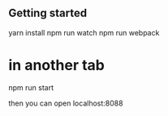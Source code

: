 ## Getting started

yarn install
npm run watch
npm run webpack

# in another tab
npm run start

then you can open localhost:8088

